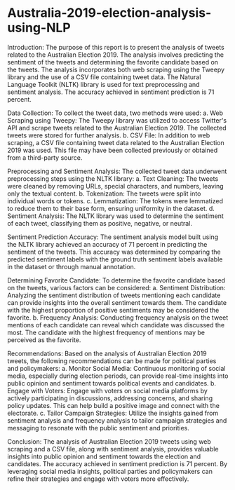 # Australia-2019-election-analysis-using-NLP


Introduction:
The purpose of this report is to present the analysis of tweets related to the Australian Election 2019. The analysis involves predicting the sentiment of the tweets and determining the favorite candidate based on the tweets. The analysis incorporates both web scraping using the Tweepy library and the use of a CSV file containing tweet data. The Natural Language Toolkit (NLTK) library is used for text preprocessing and sentiment analysis. The accuracy achieved in sentiment prediction is 71 percent.

Data Collection:
To collect the tweet data, two methods were used:
a. Web Scraping using Tweepy: The Tweepy library was utilized to access Twitter's API and scrape tweets related to the Australian Election 2019. The collected tweets were stored for further analysis.
b. CSV File: In addition to web scraping, a CSV file containing tweet data related to the Australian Election 2019 was used. This file may have been collected previously or obtained from a third-party source.

Preprocessing and Sentiment Analysis:
The collected tweet data underwent preprocessing steps using the NLTK library:
a. Text Cleaning: The tweets were cleaned by removing URLs, special characters, and numbers, leaving only the textual content.
b. Tokenization: The tweets were split into individual words or tokens.
c. Lemmatization: The tokens were lemmatized to reduce them to their base form, ensuring uniformity in the dataset.
d. Sentiment Analysis: The NLTK library was used to determine the sentiment of each tweet, classifying them as positive, negative, or neutral.

Sentiment Prediction Accuracy:
The sentiment analysis model built using the NLTK library achieved an accuracy of 71 percent in predicting the sentiment of the tweets. This accuracy was determined by comparing the predicted sentiment labels with the ground truth sentiment labels available in the dataset or through manual annotation.

Determining Favorite Candidate:
To determine the favorite candidate based on the tweets, various factors can be considered:
a. Sentiment Distribution: Analyzing the sentiment distribution of tweets mentioning each candidate can provide insights into the overall sentiment towards them. The candidate with the highest proportion of positive sentiments may be considered the favorite.
b. Frequency Analysis: Conducting frequency analysis on the tweet mentions of each candidate can reveal which candidate was discussed the most. The candidate with the highest frequency of mentions may be perceived as the favorite.

Recommendations:
Based on the analysis of Australian Election 2019 tweets, the following recommendations can be made for political parties and policymakers:
a. Monitor Social Media: Continuous monitoring of social media, especially during election periods, can provide real-time insights into public opinion and sentiment towards political events and candidates.
b. Engage with Voters: Engage with voters on social media platforms by actively participating in discussions, addressing concerns, and sharing policy updates. This can help build a positive image and connect with the electorate.
c. Tailor Campaign Strategies: Utilize the insights gained from sentiment analysis and frequency analysis to tailor campaign strategies and messaging to resonate with the public sentiment and priorities.

Conclusion:
The analysis of Australian Election 2019 tweets using web scraping and a CSV file, along with sentiment analysis, provides valuable insights into public opinion and sentiment towards the election and candidates. The accuracy achieved in sentiment prediction is 71 percent. By leveraging social media insights, political parties and policymakers can refine their strategies and engage with voters more effectively.
